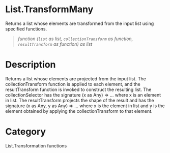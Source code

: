 ﻿# List.TransformMany
Returns a list whose elements are transformed from the input list using specified functions.
> _function (<code>list</code> as list, <code>collectionTransform</code> as function, <code>resultTransform</code> as function) as list_
# Description 
Returns a list whose elements are projected from the input list. The collectionTransform function is applied to each element, and the resultTransform function is invoked to construct the resulting list. 
    The collectionSelector has the signature (x as Any) => ... where x is an element in list. 
    The resultTransform projects the shape of the result and has the signature (x as Any, y as Any) => ... where x is the element in list and y is the element obtained by applying the collectionTransform to that element.
# Category 
List.Transformation functions
